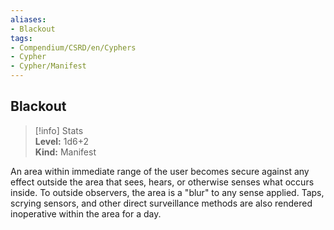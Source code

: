 ```yaml
---
aliases:
- Blackout
tags:
- Compendium/CSRD/en/Cyphers
- Cypher
- Cypher/Manifest
---
```


  
## Blackout  
>[!info] Stats  
> **Level:** 1d6+2  
> **Kind:** Manifest
  
An area within immediate range of the user becomes secure against any effect outside the area that sees, hears, or otherwise senses what occurs inside. To outside observers, the area is a "blur" to any sense applied. Taps, scrying sensors, and other direct surveillance methods are also rendered inoperative within the area for a day.